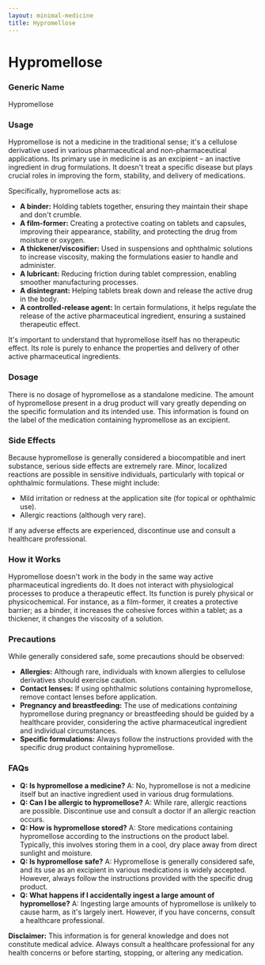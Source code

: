 ```yaml
---
layout: minimal-medicine
title: Hypromellose
---
```


# Hypromellose
### Generic Name
Hypromellose

### Usage
Hypromellose is not a medicine in the traditional sense; it's a cellulose derivative used in various pharmaceutical and non-pharmaceutical applications.  Its primary use in medicine is as an excipient – an inactive ingredient in drug formulations. It doesn't treat a specific disease but plays crucial roles in improving the form, stability, and delivery of medications.  

Specifically, hypromellose acts as:

* **A binder:** Holding tablets together, ensuring they maintain their shape and don't crumble.
* **A film-former:** Creating a protective coating on tablets and capsules, improving their appearance, stability, and protecting the drug from moisture or oxygen.
* **A thickener/viscosifier:** Used in suspensions and ophthalmic solutions to increase viscosity, making the formulations easier to handle and administer.
* **A lubricant:** Reducing friction during tablet compression, enabling smoother manufacturing processes.
* **A disintegrant:** Helping tablets break down and release the active drug in the body.
* **A controlled-release agent:** In certain formulations, it helps regulate the release of the active pharmaceutical ingredient, ensuring a sustained therapeutic effect.


It's important to understand that hypromellose itself has no therapeutic effect.  Its role is purely to enhance the properties and delivery of other active pharmaceutical ingredients.

### Dosage
There is no dosage of hypromellose as a standalone medicine.  The amount of hypromellose present in a drug product will vary greatly depending on the specific formulation and its intended use.  This information is found on the label of the medication containing hypromellose as an excipient.

### Side Effects
Because hypromellose is generally considered a biocompatible and inert substance, serious side effects are extremely rare.  Minor, localized reactions are possible in sensitive individuals, particularly with topical or ophthalmic formulations. These might include:

* Mild irritation or redness at the application site (for topical or ophthalmic use).
* Allergic reactions (although very rare).


If any adverse effects are experienced, discontinue use and consult a healthcare professional.

### How it Works
Hypromellose doesn't work in the body in the same way active pharmaceutical ingredients do.  It does not interact with physiological processes to produce a therapeutic effect. Its function is purely physical or physicochemical.  For instance, as a film-former, it creates a protective barrier; as a binder, it increases the cohesive forces within a tablet; as a thickener, it changes the viscosity of a solution.

### Precautions
While generally considered safe, some precautions should be observed:

* **Allergies:** Although rare, individuals with known allergies to cellulose derivatives should exercise caution.
* **Contact lenses:**  If using ophthalmic solutions containing hypromellose, remove contact lenses before application.
* **Pregnancy and breastfeeding:** The use of medications *containing* hypromellose during pregnancy or breastfeeding should be guided by a healthcare provider, considering the active pharmaceutical ingredient and individual circumstances.
* **Specific formulations:** Always follow the instructions provided with the specific drug product containing hypromellose.


### FAQs

* **Q: Is hypromellose a medicine?** A: No, hypromellose is not a medicine itself but an inactive ingredient used in various drug formulations.
* **Q: Can I be allergic to hypromellose?** A: While rare, allergic reactions are possible.  Discontinue use and consult a doctor if an allergic reaction occurs.
* **Q: How is hypromellose stored?** A: Store medications containing hypromellose according to the instructions on the product label. Typically, this involves storing them in a cool, dry place away from direct sunlight and moisture.
* **Q: Is hypromellose safe?** A: Hypromellose is generally considered safe, and its use as an excipient in various medications is widely accepted.  However, always follow the instructions provided with the specific drug product.
* **Q: What happens if I accidentally ingest a large amount of hypromellose?** A:  Ingesting large amounts of hypromellose is unlikely to cause harm, as it's largely inert.  However, if you have concerns, consult a healthcare professional.


**Disclaimer:** This information is for general knowledge and does not constitute medical advice. Always consult a healthcare professional for any health concerns or before starting, stopping, or altering any medication.
